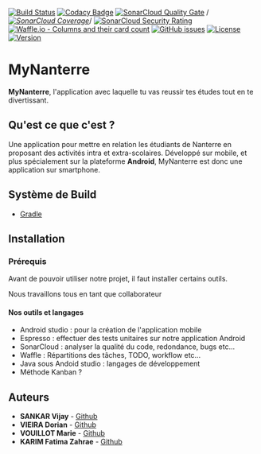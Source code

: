 [![Build Status](https://travis-ci.com/sankarvijay/myNanterre.svg?branch=master)](https://travis-ci.org/sankarvijay/myNanterre)
[![Codacy Badge](https://api.codacy.com/project/badge/Grade/86d12dbdeda94a9193f592d34d71574f)](https://app.codacy.com/app/sankarvijay/myNanterre?utm_source=github.com&utm_medium=referral&utm_content=sankarvijay/myNanterre&utm_campaign=Badge_Grade_Dashboard)
[![SonarCloud Quality Gate](https://sonarcloud.io/api/project_badges/measure?project=sankarvijay_myNanterre&metric=alert_status)](https://sonarcloud.io/dashboard?id=sankarvijay_myNanterre)
/*[![SonarCloud Coverage](https://sonarcloud.io/api/project_badges/measure?project=sankarvijay_myNanterre&metric=coverage)](https://sonarcloud.io/dashboard?id=sankarvijay_myNanterre)*/
[![SonarCloud Security Rating](https://sonarcloud.io/api/project_badges/measure?project=sankarvijay_myNanterre&metric=security_rating)](https://sonarcloud.io/dashboard?id=sankarvijay_myNanterre)
[![Waffle.io - Columns and their card count](https://badge.waffle.io/sankarvijay/myNanterre.svg?columns=all)](https://waffle.io/sankarvijay/myNanterre)
[![GitHub issues](https://img.shields.io/github/issues/sankarvijay/myNanterre.svg)](https://github.com/sankarvijay/myNanterre/issues)
[![License](https://img.shields.io/github/license/sankarvijay/myNanterre.svg?style=flat-square)](LICENSE)
[![Version](https://img.shields.io/github/tag/sankarvijay/MyNanterre.svg?label=version&style=flat-square)](build.gradle)<br/>


# MyNanterre

**MyNanterre**, l'application avec laquelle tu vas reussir tes études tout en te divertissant. 

## Qu'est ce que c'est ?

Une application pour mettre en relation les étudiants de Nanterre en proposant des activités intra et extra-scolaires.
Développé sur mobile, et plus spécialement sur la plateforme **Android**, MyNanterre est donc une application sur smartphone.

## Système de Build
* [Gradle](https://gradle.org/)

## Installation

### Prérequis

Avant de pouvoir utiliser notre projet, il faut installer certains outils.

Nous travaillons tous en tant que collaborateur

#### Nos outils et langages
- Android studio : pour la création de l'application mobile
- Espresso : effectuer des tests unitaires sur notre application Android
- SonarCloud : analyser la qualité du code, redondance, bugs etc...
- Waffle : Répartitions des tâches, TODO, workflow etc...
- Java sous Andoid studio : langages de développement
- Méthode Kanban ?

## Auteurs
* **SANKAR Vijay** - [Github](https://github.com/sankarvijay)
* **VIEIRA Dorian** - [Github](https://github.com/dorianvieira)
* **VOUILLOT Marie** - [Github](https://github.com/marievllt)
* **KARIM Fatima Zahrae** - [Github](https://github.com/KarimFatimazahrae)
